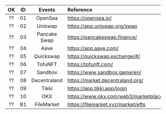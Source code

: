 |  OK  |  ID  |    Events    | Reference                                | Chains | Methods | Events |
| :--: | :--: | :----------: | :--------------------------------------- | :----: | :-----: | :----: |
|  ??  |  01  |   OpenSea    | https://opensea.io/                      |        |         |        |
|  ??  |  02  |   Uniswap    | https://app.uniswap.org/swap             |        |         |        |
|  ??  |  03  | Pancake Swap | https://pancakeswap.finance/             |        |         |        |
|  ??  |  04  |     Aave     | https://app.aave.com/                    |        |         |        |
|  ??  |  05  |  Quickswap   | https://quickswap.exchange/#/            |        |         |        |
|  ??  |  06  |   TofuNFT    | https://tofunft.com/                     |        |         |        |
|  ??  |  07  |   Sandbox    | https://www.sandbox.game/en/             |        |         |        |
|  ??  |  08  | Decentraland | https://market.decentraland.org/         |        |         |        |
|  ??  |  09  |    Tikki     | https://app.tikki.app/login              |        |         |        |
|  ??  |  10  |     OKX      | https://www.okx.com/web3/marketplace/nft |        |         |        |
|  ??  |  B1  |  FileMarket  | https://filemarket.xyz/market/efts       |        |         |        |
